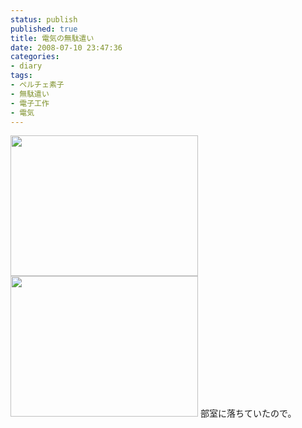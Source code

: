 ```yaml
---
status: publish
published: true
title: 電気の無駄遣い
date: 2008-07-10 23:47:36
categories:
- diary
tags:
- ペルチェ素子
- 無駄遣い
- 電子工作
- 電気
---
```

<a href="http://junkai.org/blog/wp-content/uploads/2008/07/090720081001.jpg"><img class="alignnone size-medium wp-image-107" title="090720081001" src="http://junkai.org/blog/wp-content/uploads/2008/07/090720081001-300x225.jpg" alt="" width="300" height="225" /></a><a href="http://junkai.org/blog/wp-content/uploads/2008/07/090720080991.jpg"><img class="alignnone size-medium wp-image-106" title="090720080991" src="http://junkai.org/blog/wp-content/uploads/2008/07/090720080991-300x225.jpg" alt="" width="300" height="225" /></a>
部室に落ちていたので。
